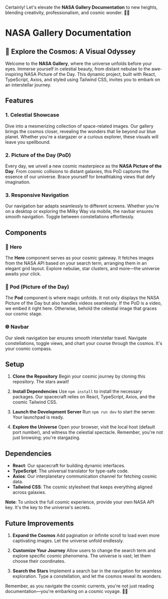 Certainly! Let's elevate the **NASA Gallery Documentation** to new heights, blending creativity, professionalism, and cosmic wonder. 🌠🚀

# NASA Gallery Documentation

## 🌌 Explore the Cosmos: A Visual Odyssey

Welcome to the **NASA Gallery**, where the universe unfolds before your eyes. Immerse yourself in celestial beauty, from distant nebulae to the awe-inspiring NASA Picture of the Day. This dynamic project, built with React, TypeScript, Axios, and styled using Tailwind CSS, invites you to embark on an interstellar journey.

## Features

### 1. **Celestial Showcase**
Dive into a mesmerizing collection of space-related images. Our gallery brings the cosmos closer, revealing the wonders that lie beyond our blue planet. Whether you're a stargazer or a curious explorer, these visuals will leave you spellbound.

### 2. **Picture of the Day (PoD)**
Every day, we unveil a new cosmic masterpiece as the **NASA Picture of the Day**. From cosmic collisions to distant galaxies, this PoD captures the essence of our universe. Brace yourself for breathtaking views that defy imagination.

### 3. **Responsive Navigation**
Our navigation bar adapts seamlessly to different screens. Whether you're on a desktop or exploring the Milky Way via mobile, the navbar ensures smooth navigation. Toggle between constellations effortlessly.

## Components

### 🌟 **Hero**
The **Hero** component serves as your cosmic gateway. It fetches images from the NASA API based on your search term, arranging them in an elegant grid layout. Explore nebulae, star clusters, and more—the universe awaits your click.

### 🚀 **Pod (Picture of the Day)**
The **Pod** component is where magic unfolds. It not only displays the NASA Picture of the Day but also handles videos seamlessly. If the PoD is a video, we embed it right here. Otherwise, behold the celestial image that graces our cosmic stage.

### 🌐 **Navbar**
Our sleek navigation bar ensures smooth interstellar travel. Navigate constellations, toggle views, and chart your course through the cosmos. It's your cosmic compass.

## Setup

1. **Clone the Repository**
   Begin your cosmic journey by cloning this repository. The stars await!

2. **Install Dependencies**
   Use `npm install` to install the necessary packages. Our spacecraft relies on React, TypeScript, Axios, and the cosmic Tailwind CSS.

3. **Launch the Development Server**
   Run `npm run dev` to start the server. Your launchpad is ready.

4. **Explore the Universe**
   Open your browser, visit the local host (default port number), and witness the celestial spectacle. Remember, you're not just browsing; you're stargazing.

## Dependencies

- **React**: Our spacecraft for building dynamic interfaces.
- **TypeScript**: The universal translator for type-safe code.
- **Axios**: Our interplanetary communication channel for fetching cosmic data.
- **Tailwind CSS**: The cosmic stylesheet that keeps everything aligned across galaxies.

**Note**: To unlock the full cosmic experience, provide your own NASA API key. It's the key to the universe's secrets.

## Future Improvements

1. **Expand the Cosmos**
   Add pagination or infinite scroll to load even more captivating images. Let the universe unfold endlessly.

2. **Customize Your Journey**
   Allow users to change the search term and explore specific cosmic phenomena. The universe is vast; let them choose their coordinates.

3. **Search the Stars**
   Implement a search bar in the navigation for seamless exploration. Type a constellation, and let the cosmos reveal its wonders.

Remember, as you navigate the cosmic currents, you're not just reading documentation—you're embarking on a cosmic voyage. 🌠✨
